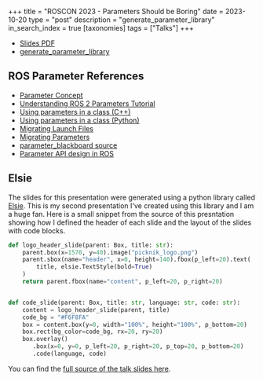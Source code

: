 +++
title = "ROSCON 2023 - Parameters Should be Boring"
date = 2023-10-20
type = "post"
description = "generate_parameter_library"
in_search_index = true
[taxonomies]
tags = ["Talks"]
+++

- [Slides PDF](/pdf/roscon23_parameters.pdf)
- [generate_parameter_library](https://github.com/PickNikRobotics/generate_parameter_library)

## ROS Parameter References

- [Parameter Concept](https://docs.ros.org/en/rolling/Concepts/Basic/About-Parameters.html)
- [Understanding ROS 2 Parameters Tutorial](https://docs.ros.org/en/rolling/Tutorials/Beginner-CLI-Tools/Understanding-ROS2-Parameters/Understanding-ROS2-Parameters.html)
- [Using parameters in a class (C++)](https://docs.ros.org/en/rolling/Tutorials/Beginner-Client-Libraries/Using-Parameters-In-A-Class-CPP.html)
- [Using parameters in a class (Python)](https://docs.ros.org/en/rolling/Tutorials/Beginner-Client-Libraries/Using-Parameters-In-A-Class-Python.html)
- [Migrating Launch Files](https://docs.ros.org/en/rolling/How-To-Guides/Migrating-from-ROS1/Migrating-Launch-Files.html)
- [Migrating Parameters](https://docs.ros.org/en/rolling/How-To-Guides/Migrating-from-ROS1/Migrating-Parameters.html)
- [parameter_blackboard source](https://github.com/ros2/demos/blob/rolling/demo_nodes_cpp/src/parameters/parameter_blackboard.cpp)
- [Parameter API design in ROS](https://design.ros2.org/articles/ros_parameters.html)

## Elsie

The slides for this presentation were generated using a python library called [Elsie](https://spirali.github.io/elsie/).
This is my second presentation I've created using this library and I am a huge fan.
Here is a small snippet from the source of this presntation showing how I defined the header of each slide and the layout of the slides with code blocks.

```python
def logo_header_slide(parent: Box, title: str):
    parent.box(x=1570, y=40).image("picknik_logo.png")
    parent.sbox(name="header", x=0, height=140).fbox(p_left=20).text(
        title, elsie.TextStyle(bold=True)
    )
    return parent.fbox(name="content", p_left=20, p_right=20)


def code_slide(parent: Box, title: str, language: str, code: str):
    content = logo_header_slide(parent, title)
    code_bg = "#F6F8FA"
    box = content.box(y=0, width="100%", height="100%", p_bottom=20)
    box.rect(bg_color=code_bg, rx=20, ry=20)
    box.overlay()
       .box(x=0, y=0, p_left=20, p_right=20, p_top=20, p_bottom=20)
       .code(language, code)
```

You can find the [full source of the talk slides here](parameters_talk.py).
